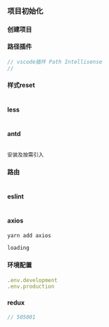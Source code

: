 ### 项目初始化

#### 创建项目



#### 路径插件

```js
// vscode插件 Path Intellisense
// 
```

#### 样式reset

```js

```

#### less

```js

```

#### antd

```js

安装及按需引入
```

#### 路由

```js

```

#### eslint

```js

```

#### axios

```js
yarn add axios
```

```js
loading
```

#### 环境配置

```js
.env.development
.env.production
```

#### redux

```js
// 505001
```

